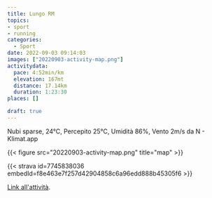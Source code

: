 ```yaml
---
title: Lungo RM
topics:
- sport
- running
categories:
  - Sport
date: 2022-09-03 09:14:03
images: ["20220903-activity-map.png"]
activitydata:
  pace: 4:52min/km
  elevation: 167mt
  distance: 17.14km
  duration: 1:23:30
places: []

draft: true
---
```


Nubi sparse, 24°C, Percepito 25°C, Umidità 86%, Vento 2m/s da N - Klimat.app

<!--more-->




{{< figure src="20220903-activity-map.png" title="map" >}}


{{< strava id=7745838036 embedId=f8e463e7f257d42904858c6a96edd888b45305f6 >}}

[Link all'attività](https://strava.com/activities/7745838036).